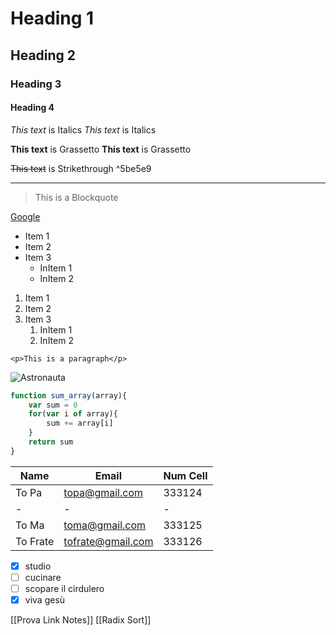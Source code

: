<!-- Headings -->
# Heading 1
## Heading 2
### Heading 3
#### Heading 4

<!-- Italics -->
*This text* is Italics
_This text_ is Italics

<!-- Grassetto -->
**This text** is Grassetto
__This text__ is Grassetto

<!-- Strikethrough -->
~~This text~~ is Strikethrough ^5be5e9

<!-- Horizontal Rule -->
___

<!-- Blockquote -->
> This is a Blockquote

<!-- Links -->
[Google](https://www.google.it)

<!-- UL -->
* Item 1
* Item 2
* Item 3
	* InItem 1
	* InItem 2

<!-- OL -->
1) Item 1
2) Item 2
3) Item 3
	1) InItem 1
	2) InItem 2

<!-- InLine Code Blocks -->
`<p>This is a paragraph</p>`

<!-- Images -->
![Astronauta]("C:\Users\Marco\Pictures\arte\07_udine_crali_1939_490.900x600.jpg")

<!-- Code Blocks -->
```js
function sum_array(array){
	var sum = 0
	for(var i of array){
		sum += array[i]
	}
	return sum
}
```

<!-- Tables -->
| Name | Email | Num Cell |
| - | - | - |
|To Pa|topa@gmail.com|333124|
| - | - | - |
| To Ma | toma@gmail.com| 333125 |
| To Frate | tofrate@gmail.com| 333126 |


<!-- Task List -->
* [x] studio
* [ ] cucinare
* [ ] scopare il cirdulero
* [x] viva gesù

<!-- Linked Notes -->
[[Prova Link Notes]]
[[Radix Sort]]
